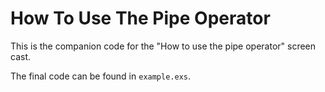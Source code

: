 # How To Use The Pipe Operator

This is the companion code for the "How to use the pipe operator" screen cast.

The final code can be found in `example.exs`.
